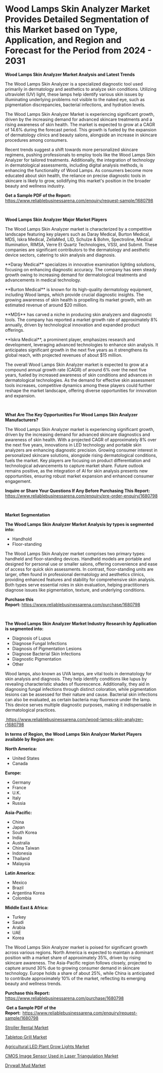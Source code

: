 <p><h1>Wood Lamps Skin Analyzer Market Provides Detailed Segmentation of this Market based on Type, Application, and Region and Forecast for the Period from 2024 - 2031</h1></p><p><strong>Wood Lamps Skin Analyzer Market Analysis and Latest Trends</strong></p>
<p><p>The Wood Lamps Skin Analyzer is a specialized diagnostic tool used primarily in dermatology and aesthetics to analyze skin conditions. Utilizing ultraviolet (UV) light, these lamps help identify various skin issues by illuminating underlying problems not visible to the naked eye, such as pigmentation discrepancies, bacterial infections, and hydration levels. </p><p>The Wood Lamps Skin Analyzer Market is experiencing significant growth, driven by the increasing demand for advanced skincare treatments and a rising awareness of skin health. The market is expected to grow at a CAGR of 14.6% during the forecast period. This growth is fueled by the expansion of dermatology clinics and beauty salons, alongside an increase in skincare procedures among consumers. </p><p>Recent trends suggest a shift towards more personalized skincare regimens, pushing professionals to employ tools like the Wood Lamps Skin Analyzer for tailored treatments. Additionally, the integration of technology in dermatological assessments, including digital analysis methods, is enhancing the functionality of Wood Lamps. As consumers become more educated about skin health, the reliance on precise diagnostic tools in skincare is likely to grow, solidifying this market's position in the broader beauty and wellness industry.</p></p>
<p><strong>Get a Sample PDF of the Report:&nbsp;</strong> <a href="https://www.reliablebusinessarena.com/enquiry/request-sample/1680798?utm_campaign=1282&utm_medium=2&utm_source=Github&utm_content=ia&utm_term=04102024&utm_id=wood-lamps-skin-analyzer">https://www.reliablebusinessarena.com/enquiry/request-sample/1680798</a></p>
<p>&nbsp;</p>
<p><strong>Wood Lamps Skin Analyzer Major Market Players</strong></p>
<p><p>The Wood Lamps Skin Analyzer market is characterized by a competitive landscape featuring key players such as Daray Medical, Burton Medical, MDS, Iskra Medical, ZellaMed, LID, Schulze & Bohm, Spectroline, Medical Illumination, RIMSA, Verre Et Quartz Technologies, VSSI, and Submit. These companies are significant contributors to the dermatology and aesthetic device sectors, catering to skin analysis and diagnosis.</p><p>**Daray Medical** specializes in innovative examination lighting solutions, focusing on enhancing diagnostic accuracy. The company has seen steady growth owing to increasing demand for dermatological treatments and advancements in medical technology. </p><p>**Burton Medical** is known for its high-quality dermatology equipment, including Wood lamps, which provide crucial diagnostic insights. The growing awareness of skin health is propelling its market growth, with an estimated revenue of around $20 million.</p><p>**MDS** has carved a niche in producing skin analyzers and diagnostic tools. The company has reported a market growth rate of approximately 8% annually, driven by technological innovation and expanded product offerings. </p><p>**Iskra Medical**, a prominent player, emphasizes research and development, leveraging advanced technologies to enhance skin analysis. It anticipates significant growth in the next five years as it strengthens its global reach, with projected revenues of about $15 million. </p><p>The overall Wood Lamps Skin Analyzer market is expected to grow at a compound annual growth rate (CAGR) of around 6% over the next five years, fueled by increased awareness of skin conditions and advances in dermatological technologies. As the demand for effective skin assessment tools increases, competitive dynamics among these players could further reshape the market landscape, offering diverse opportunities for innovation and expansion.</p></p>
<p>&nbsp;</p>
<p><strong>What Are The Key Opportunities For Wood Lamps Skin Analyzer Manufacturers?</strong></p>
<p><p>The Wood Lamps Skin Analyzer market is experiencing significant growth, driven by the increasing demand for advanced skincare diagnostics and awareness of skin health. With a projected CAGR of approximately 8% over the next five years, innovations in LED technology and portable skin analyzers are enhancing diagnostic precision. Growing consumer interest in personalized skincare solutions, alongside rising dermatological conditions, fuels the market. Key players are focusing on product differentiation and technological advancements to capture market share. Future outlook remains positive, as the integration of AI for skin analysis presents new opportunities, ensuring robust market expansion and enhanced consumer engagement.</p></p>
<p><strong>Inquire or Share Your Questions If Any Before Purchasing This Report:</strong> <a href="https://www.reliablebusinessarena.com/enquiry/pre-order-enquiry/1680798?utm_campaign=1282&utm_medium=2&utm_source=Github&utm_content=ia&utm_term=04102024&utm_id=wood-lamps-skin-analyzer">https://www.reliablebusinessarena.com/enquiry/pre-order-enquiry/1680798</a></p>
<p>&nbsp;</p>
<p><strong>Market Segmentation</strong></p>
<p><strong>The Wood Lamps Skin Analyzer Market Analysis by types is segmented into:</strong></p>
<p><ul><li>Handhold</li><li>Floor-standing</li></ul></p>
<p><p>The Wood Lamps Skin Analyzer market comprises two primary types: handheld and floor-standing devices. Handheld models are portable and designed for personal use or smaller salons, offering convenience and ease of access for quick skin assessments. In contrast, floor-standing units are larger, often found in professional dermatology and aesthetics clinics, providing enhanced features and stability for comprehensive skin analysis. Both types serve essential roles in skin evaluation, helping practitioners diagnose issues like pigmentation, texture, and underlying conditions.</p></p>
<p><strong>Purchase this Report:&nbsp;</strong><a href="https://www.reliablebusinessarena.com/purchase/1680798?utm_campaign=1282&utm_medium=2&utm_source=Github&utm_content=ia&utm_term=04102024&utm_id=wood-lamps-skin-analyzer">https://www.reliablebusinessarena.com/purchase/1680798</a></p>
<p>&nbsp;</p>
<p><strong>The Wood Lamps Skin Analyzer Market Industry Research by Application is segmented into:</strong></p>
<p><ul><li>Diagnosis of Lupus</li><li>Diagnose Fungal Infections</li><li>Diagnosis of Pigmentation Lesions</li><li>Diagnose Bacterial Skin Infections</li><li>Diagnostic Pigmentation</li><li>Other</li></ul></p>
<p><p>Wood lamps, also known as UVA lamps, are vital tools in dermatology for skin analysis and diagnosis. They help identify conditions like lupus by revealing characteristic shades of fluorescence. Additionally, they aid in diagnosing fungal infections through distinct coloration, while pigmentation lesions can be assessed for their nature and cause. Bacterial skin infections can also be evaluated, as certain bacteria may fluoresce under the lamp. This device serves multiple diagnostic purposes, making it indispensable in dermatological practices.</p></p>
<p><a href="https://www.reliablebusinessarena.com/wood-lamps-skin-analyzer-r1680798?utm_campaign=1282&utm_medium=2&utm_source=Github&utm_content=ia&utm_term=04102024&utm_id=wood-lamps-skin-analyzer">&nbsp;https://www.reliablebusinessarena.com/wood-lamps-skin-analyzer-r1680798</a></p>
<p><strong>In terms of Region, the Wood Lamps Skin Analyzer Market Players available by Region are:</strong></p>
<p>
    <p> <strong> North America: </strong>
        <ul>
            <li>United States</li>
            <li>Canada</li>
        </ul>
        </p> 
    <p> <strong> Europe: </strong>
        <ul>
            <li>Germany</li>
            <li>France</li>
            <li>U.K.</li>
            <li>Italy</li>
            <li>Russia</li>
        </ul>
        </p> 
    <p> <strong> Asia-Pacific: </strong>
        <ul>
            <li>China</li>
            <li>Japan</li>
            <li>South Korea</li>
            <li>India</li>
            <li>Australia</li>
            <li>China Taiwan</li>
            <li>Indonesia</li>
            <li>Thailand</li>
            <li>Malaysia</li>
        </ul>
        </p> 
    <p> <strong> Latin America: </strong>
        <ul>
            <li>Mexico</li>
            <li>Brazil</li>
            <li>Argentina Korea</li>
            <li>Colombia</li>
        </ul>
        </p> 
    <p> <strong> Middle East & Africa: </strong>
        <ul>
            <li>Turkey</li>
            <li>Saudi</li>
            <li>Arabia</li>
            <li>UAE</li>
            <li>Korea</li>
        </ul>
    </p>
    </p>
<p><p>The Wood Lamps Skin Analyzer market is poised for significant growth across various regions. North America is expected to maintain a dominant position with a market share of approximately 35%, driven by rising skincare awareness. The Asia-Pacific region follows closely, projected to capture around 30% due to growing consumer demand in skincare technology. Europe holds a share of about 25%, while China is anticipated to contribute approximately 10% of the market, reflecting its emerging beauty and wellness trends.</p></p>
<p><strong>Purchase this Report: </strong><a href="https://www.reliablebusinessarena.com/purchase/1680798?utm_campaign=1282&utm_medium=2&utm_source=Github&utm_content=ia&utm_term=04102024&utm_id=wood-lamps-skin-analyzer">https://www.reliablebusinessarena.com/purchase/1680798</a></p>
<p>&nbsp;<strong>Get a Sample PDF of the Report:&nbsp;&nbsp;</strong><a href="https://www.reliablebusinessarena.com/enquiry/request-sample/1680798?utm_campaign=1282&utm_medium=2&utm_source=Github&utm_content=ia&utm_term=04102024&utm_id=wood-lamps-skin-analyzer">https://www.reliablebusinessarena.com/enquiry/request-sample/1680798</a></p>
<p><strong></strong></p>
<p><p><a href="https://www.linkedin.com/pulse/stroller-rental-market-segmentation-in-depth-analysis-under-oi2pe?utm_campaign=1282&utm_medium=2&utm_source=Github&utm_content=ia&utm_term=04102024&utm_id=wood-lamps-skin-analyzer">Stroller Rental Market</a></p><p><a href="https://www.linkedin.com/pulse/global-tabletop-grill-market-analysis-trends-forecasts-rdbge?utm_campaign=1282&utm_medium=2&utm_source=Github&utm_content=ia&utm_term=04102024&utm_id=wood-lamps-skin-analyzer">Tabletop Grill Market</a></p><p><a href="https://issuu.com/reportprime-2/docs/agricultural-led-plant-grow-lights-_abebbe6e804c70?utm_campaign=1282&utm_medium=2&utm_source=Github&utm_content=ia&utm_term=04102024&utm_id=wood-lamps-skin-analyzer">Agricultural LED Plant Grow Lights Market</a></p><p><a href="https://issuu.com/reportprime-2/docs/cmos-image-sensor-used-in-laser-tri_a5a68ac830d7ec?utm_campaign=1282&utm_medium=2&utm_source=Github&utm_content=ia&utm_term=04102024&utm_id=wood-lamps-skin-analyzer">CMOS Image Sensor Used in Laser Triangulation Market</a></p><p><a href="https://github.com/napierswinnyfg/Market-Research-Report-List-1/blob/main/drywall-mud-market.md?utm_campaign=1282&utm_medium=2&utm_source=Github&utm_content=ia&utm_term=04102024&utm_id=wood-lamps-skin-analyzer">Drywall Mud Market</a></p></p>